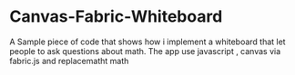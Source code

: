 # Canvas-Fabric-Whiteboard
A Sample piece of code that shows how i implement a whiteboard that let people to ask questions about math. The app use javascript , canvas via fabric.js and replacematht math
